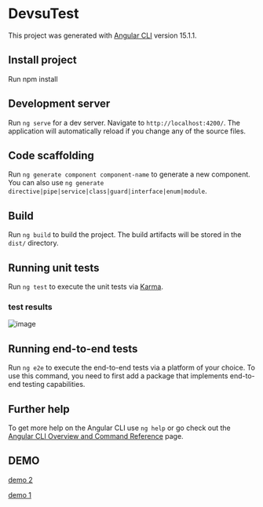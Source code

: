 # DevsuTest

This project was generated with [Angular CLI](https://github.com/angular/angular-cli) version 15.1.1.

## Install project

Run npm install

## Development server

Run `ng serve` for a dev server. Navigate to `http://localhost:4200/`. The application will automatically reload if you change any of the source files.

## Code scaffolding

Run `ng generate component component-name` to generate a new component. You can also use `ng generate directive|pipe|service|class|guard|interface|enum|module`.

## Build

Run `ng build` to build the project. The build artifacts will be stored in the `dist/` directory.

## Running unit tests

Run `ng test` to execute the unit tests via [Karma](https://karma-runner.github.io).

### test results
![image](https://github.com/jogonpav/JosePabon/assets/30030782/62cae9ee-add2-4527-94d2-8966144cccca)

## Running end-to-end tests

Run `ng e2e` to execute the end-to-end tests via a platform of your choice. To use this command, you need to first add a package that implements end-to-end testing capabilities.

## Further help

To get more help on the Angular CLI use `ng help` or go check out the [Angular CLI Overview and Command Reference](https://angular.io/cli) page.

## DEMO

[demo 2](https://github.com/jogonpav/JosePabon/assets/30030782/e6483344-606f-4927-b7dd-19e192b1269f)

[demo 1](https://github.com/jogonpav/JosePabon/assets/30030782/e9755e7d-4a4a-4cfa-8cde-3be430a77502)





